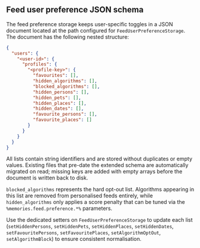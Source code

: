 ## Feed user preference JSON schema

The feed preference storage keeps user-specific toggles in a JSON document located at the path configured for `FeedUserPreferenceStorage`. The document has the following nested structure:

```json
{
  "users": {
    "<user-id>": {
      "profiles": {
        "<profile-key>": {
          "favourites": [],
          "hidden_algorithms": [],
          "blocked_algorithms": [],
          "hidden_persons": [],
          "hidden_pets": [],
          "hidden_places": [],
          "hidden_dates": [],
          "favourite_persons": [],
          "favourite_places": []
        }
      }
    }
  }
}
```

All lists contain string identifiers and are stored without duplicates or empty values. Existing files that pre-date the extended schema are automatically migrated on read; missing keys are added with empty arrays before the document is written back to disk.

`blocked_algorithms` represents the hard opt-out list. Algorithms appearing in this list are removed from personalised feeds entirely, while `hidden_algorithms` only applies a score penalty that can be tuned via the `%memories.feed.preference.*%` parameters.

Use the dedicated setters on `FeedUserPreferenceStorage` to update each list (`setHiddenPersons`, `setHiddenPets`, `setHiddenPlaces`, `setHiddenDates`, `setFavouritePersons`, `setFavouritePlaces`, `setAlgorithmOptOut`, `setAlgorithmBlock`) to ensure consistent normalisation.
